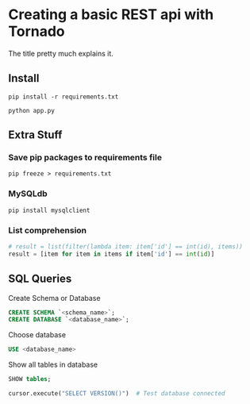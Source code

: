 # Creating a basic REST api with Tornado

The title pretty much explains it.


## Install

`pip install -r requirements.txt`

`python app.py`

## Extra Stuff

### Save pip packages to requirements file

`pip freeze > requirements.txt`

### MySQLdb

`pip install mysqlclient`


### List comprehension

```py
# result = list(filter(lambda item: item['id'] == int(id), items))
result = [item for item in items if item['id'] == int(id)]
```

## SQL Queries

Create Schema or Database
```sql
CREATE SCHEMA `<schema_name>`;
CREATE DATABASE `<database_name>`;
```

Choose database
```sql
USE <database_name>
```

Show all tables in database

```sql
SHOW tables;
```

```py
cursor.execute("SELECT VERSION()")  # Test database connected
```
